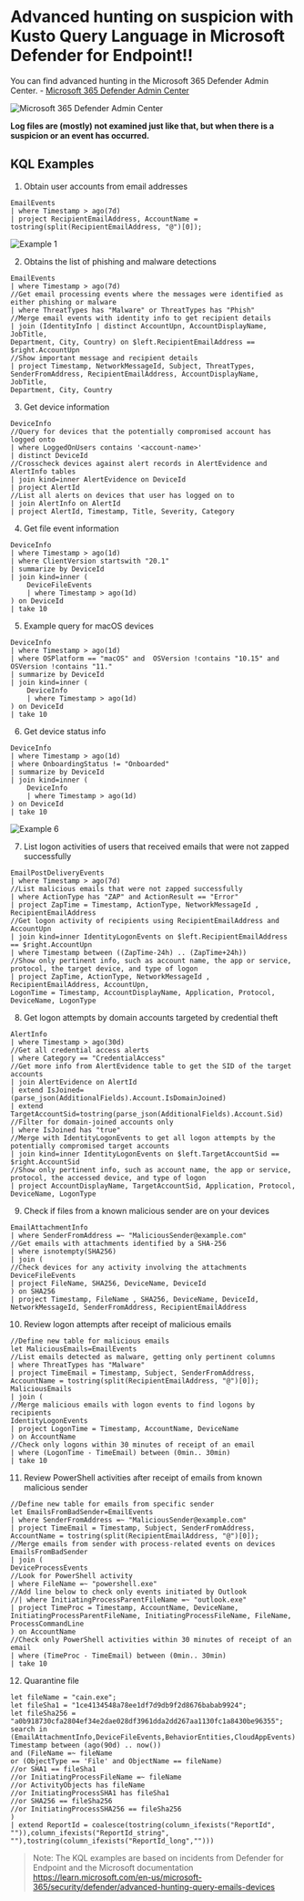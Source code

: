 # Advanced hunting on suspicion with Kusto Query Language in Microsoft Defender for Endpoint!!

You can find advanced hunting in the Microsoft 365 Defender Admin Center. - [Microsoft 365 Defender Admin Center](https://security.microsoft.com/v2/advanced-hunting)

<img src="/Images/M365.png" alt="Microsoft 365 Defender Admin Center">

**Log files are (mostly) not examined just like that, but when there is a suspicion or an event has occurred.**  

## KQL Examples

1. Obtain user accounts from email addresses

```
EmailEvents
| where Timestamp > ago(7d)
| project RecipientEmailAddress, AccountName = tostring(split(RecipientEmailAddress, "@")[0]);
```

<img src="/Images/Hunt_1.png" alt="Example 1">

2. Obtains the list of phishing and malware detections

```
EmailEvents
| where Timestamp > ago(7d)
//Get email processing events where the messages were identified as either phishing or malware
| where ThreatTypes has "Malware" or ThreatTypes has "Phish"
//Merge email events with identity info to get recipient details
| join (IdentityInfo | distinct AccountUpn, AccountDisplayName, JobTitle,
Department, City, Country) on $left.RecipientEmailAddress == $right.AccountUpn
//Show important message and recipient details
| project Timestamp, NetworkMessageId, Subject, ThreatTypes,
SenderFromAddress, RecipientEmailAddress, AccountDisplayName, JobTitle,
Department, City, Country
```

3. Get device information

```
DeviceInfo
//Query for devices that the potentially compromised account has logged onto
| where LoggedOnUsers contains '<account-name>'
| distinct DeviceId
//Crosscheck devices against alert records in AlertEvidence and AlertInfo tables
| join kind=inner AlertEvidence on DeviceId
| project AlertId
//List all alerts on devices that user has logged on to
| join AlertInfo on AlertId
| project AlertId, Timestamp, Title, Severity, Category
```

4. Get file event information

```
DeviceInfo
| where Timestamp > ago(1d)
| where ClientVersion startswith "20.1"
| summarize by DeviceId
| join kind=inner (
    DeviceFileEvents
    | where Timestamp > ago(1d)
) on DeviceId
| take 10
```

5. Example query for macOS devices

```
DeviceInfo
| where Timestamp > ago(1d)
| where OSPlatform == "macOS" and  OSVersion !contains "10.15" and OSVersion !contains "11."
| summarize by DeviceId
| join kind=inner (
    DeviceInfo
    | where Timestamp > ago(1d)
) on DeviceId
| take 10
```

6. Get device status info

```
DeviceInfo
| where Timestamp > ago(1d)
| where OnboardingStatus != "Onboarded"
| summarize by DeviceId
| join kind=inner (
    DeviceInfo
    | where Timestamp > ago(1d)
) on DeviceId
| take 10
```

<img src="/Images/Hunt_2.png" alt="Example 6">

7. List logon activities of users that received emails that were not zapped successfully

```
EmailPostDeliveryEvents
| where Timestamp > ago(7d)
//List malicious emails that were not zapped successfully
| where ActionType has "ZAP" and ActionResult == "Error"
| project ZapTime = Timestamp, ActionType, NetworkMessageId , RecipientEmailAddress
//Get logon activity of recipients using RecipientEmailAddress and AccountUpn
| join kind=inner IdentityLogonEvents on $left.RecipientEmailAddress == $right.AccountUpn
| where Timestamp between ((ZapTime-24h) .. (ZapTime+24h))
//Show only pertinent info, such as account name, the app or service, protocol, the target device, and type of logon
| project ZapTime, ActionType, NetworkMessageId , RecipientEmailAddress, AccountUpn,
LogonTime = Timestamp, AccountDisplayName, Application, Protocol, DeviceName, LogonType
```

8. Get logon attempts by domain accounts targeted by credential theft

```
AlertInfo
| where Timestamp > ago(30d)
//Get all credential access alerts
| where Category == "CredentialAccess"
//Get more info from AlertEvidence table to get the SID of the target accounts
| join AlertEvidence on AlertId
| extend IsJoined=(parse_json(AdditionalFields).Account.IsDomainJoined)
| extend TargetAccountSid=tostring(parse_json(AdditionalFields).Account.Sid)
//Filter for domain-joined accounts only
| where IsJoined has "true"
//Merge with IdentityLogonEvents to get all logon attempts by the potentially compromised target accounts
| join kind=inner IdentityLogonEvents on $left.TargetAccountSid == $right.AccountSid
//Show only pertinent info, such as account name, the app or service, protocol, the accessed device, and type of logon
| project AccountDisplayName, TargetAccountSid, Application, Protocol, DeviceName, LogonType
```

9. Check if files from a known malicious sender are on your devices

```
EmailAttachmentInfo
| where SenderFromAddress =~ "MaliciousSender@example.com"
//Get emails with attachments identified by a SHA-256
| where isnotempty(SHA256)
| join (
//Check devices for any activity involving the attachments
DeviceFileEvents
| project FileName, SHA256, DeviceName, DeviceId
) on SHA256
| project Timestamp, FileName , SHA256, DeviceName, DeviceId,  NetworkMessageId, SenderFromAddress, RecipientEmailAddress
```

10. Review logon attempts after receipt of malicious emails

```
//Define new table for malicious emails
let MaliciousEmails=EmailEvents
//List emails detected as malware, getting only pertinent columns
| where ThreatTypes has "Malware"
| project TimeEmail = Timestamp, Subject, SenderFromAddress, AccountName = tostring(split(RecipientEmailAddress, "@")[0]);
MaliciousEmails
| join (
//Merge malicious emails with logon events to find logons by recipients
IdentityLogonEvents
| project LogonTime = Timestamp, AccountName, DeviceName
) on AccountName
//Check only logons within 30 minutes of receipt of an email
| where (LogonTime - TimeEmail) between (0min.. 30min)
| take 10
```

11. Review PowerShell activities after receipt of emails from known malicious sender

```
//Define new table for emails from specific sender
let EmailsFromBadSender=EmailEvents
| where SenderFromAddress =~ "MaliciousSender@example.com"
| project TimeEmail = Timestamp, Subject, SenderFromAddress, AccountName = tostring(split(RecipientEmailAddress, "@")[0]);
//Merge emails from sender with process-related events on devices
EmailsFromBadSender
| join (
DeviceProcessEvents
//Look for PowerShell activity
| where FileName =~ "powershell.exe"
//Add line below to check only events initiated by Outlook
//| where InitiatingProcessParentFileName =~ "outlook.exe"
| project TimeProc = Timestamp, AccountName, DeviceName, InitiatingProcessParentFileName, InitiatingProcessFileName, FileName, ProcessCommandLine
) on AccountName
//Check only PowerShell activities within 30 minutes of receipt of an email
| where (TimeProc - TimeEmail) between (0min.. 30min)
| take 10
```

12. Quarantine file

```
let fileName = "cain.exe";
let fileSha1 = "1ce4134548a78ee1df7d9db9f2d8676babab9924";
let fileSha256 = "a0b918730cfa2804ef34e2dae028df3961dda2dd267aa1130fc1a8430be96355";
search in (EmailAttachmentInfo,DeviceFileEvents,BehaviorEntities,CloudAppEvents)
Timestamp between (ago(90d) .. now())
and (FileName =~ fileName
or (ObjectType == 'File' and ObjectName == fileName)
//or SHA1 == fileSha1
//or InitiatingProcessFileName =~ fileName
//or ActivityObjects has fileName
//or InitiatingProcessSHA1 has fileSha1
//or SHA256 == fileSha256
//or InitiatingProcessSHA256 == fileSha256
)
| extend ReportId = coalesce(tostring(column_ifexists("ReportId", "")),column_ifexists("ReportId_string", ""),tostring(column_ifexists("ReportId_long","")))
```


> Note: The KQL examples are based on incidents from Defender for Endpoint and the Microsoft documentation
https://learn.microsoft.com/en-us/microsoft-365/security/defender/advanced-hunting-query-emails-devices